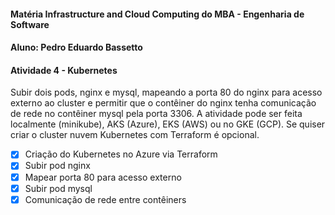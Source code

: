 #### Matéria Infrastructure and Cloud Computing do MBA - Engenharia de Software
#### Aluno: Pedro Eduardo Bassetto 

#### Atividade 4 - Kubernetes
Subir dois pods, nginx e mysql, mapeando a porta 80 do nginx para acesso externo ao cluster e permitir que o contêiner do nginx tenha comunicação de rede no contêiner mysql pela porta 3306. 
A atividade pode ser feita localmente (minikube), AKS (Azure), EKS (AWS) ou no GKE (GCP). 
Se quiser criar o cluster nuvem Kubernetes com Terraform é opcional. 


- [x] Criação do Kubernetes no Azure via Terraform
- [x] Subir pod nginx
- [x] Mapear porta 80 para acesso externo
- [x] Subir pod mysql
- [x] Comunicação de rede entre contêiners
